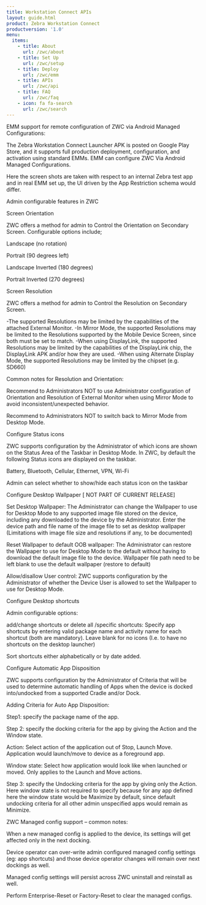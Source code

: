 ```yaml
---
title: Workstation Connect APIs
layout: guide.html
product: Zebra Workstation Connect
productversion: '1.0'
menu:
  items:
    - title: About
      url: /zwc/about
    - title: Set Up
      url: /zwc/setup
    - title: Deploy
      url: /zwc/emm
    - title: APIs
      url: /zwc/api
    - title: FAQ
      url: /zwc/faq
    - icon: fa fa-search
      url: /zwc/search
---
```


EMM support for remote configuration of ZWC via Android Managed Configurations: 

The Zebra Workstation Connect Launcher APK is posted on Google Play Store, and it supports full production deployment, configuration, and activation using standard EMMs. EMM can configure ZWC Via Android Managed Configurations. 

Here the screen shots are taken with respect to an internal Zebra test app and in real EMM set up, the UI driven by the App Restriction schema would differ. 

 

Admin configurable features in ZWC 

Screen Orientation 

ZWC offers a method for admin to Control the Orientation on Secondary Screen. Configurable options include; 

Landscape (no rotation) 

Portrait (90 degrees left) 

Landscape Inverted (180 degrees) 

Portrait Inverted (270 degrees) 

 

Screen Resolution 

ZWC offers a method for admin to Control the Resolution on Secondary Screen. 

-The supported Resolutions may be limited by the capabilities of the attached External Monitor. 
-In Mirror Mode, the supported Resolutions may be limited to the Resolutions supported by the Mobile Device Screen, since both must be set to match. 
-When using DisplayLink, the supported Resolutions may be limited by the capabilities of the DisplayLink chip, the DisplayLink APK and/or how they are used. 
-When using Alternate Display Mode, the supported Resolutions may be limited by the chipset (e.g. SD660) 

Common notes for Resolution and Orientation: 

Recommend to Administrators NOT to use Administrator configuration of Orientation and Resolution of External Monitor when using Mirror Mode to avoid inconsistent/unexpected behavior. 

Recommend to Administrators NOT to switch back to Mirror Mode from Desktop Mode. 

 

Configure Status icons 

ZWC supports configuration by the Administrator of which icons are shown on the Status Area of the Taskbar in Desktop Mode. In ZWC, by default the following Status icons are displayed on the taskbar. 

Battery, Bluetooth, Cellular, Ethernet, VPN, Wi-Fi 

Admin can select whether to show/hide each status icon on the taskbar 

 

Configure Desktop Wallpaper [ NOT PART OF CURRENT RELEASE] 

Set Desktop Wallpaper: The Administrator can change the Wallpaper to use for Desktop Mode to any supported image file stored on the device, including any downloaded to the device by the Administrator. Enter the device path and file name of the image file to set as desktop wallpaper (Limitations with image file size and resolutions if any, to be documented) 

Reset Wallpaper to default OOB wallpaper: The Administrator can restore the Wallpaper to use for Desktop Mode to the default without having to download the default image file to the device.  Wallpaper file path need to be left blank to use the default wallpaper (restore to default) 

Allow/disallow User control: ZWC supports configuration by the Administrator of whether the Device User is allowed to set the Wallpaper to use for Desktop Mode. 

 

 

 
Configure Desktop shortcuts 

Admin configurable options: 

add/change shortcuts or delete all /specific shortcuts:  Specify app shortcuts by entering valid package name and activity name for each shortcut (both are mandatory). Leave blank for no icons (I.e. to have no shortcuts on the desktop launcher) 

Sort shortcuts either alphabetically or by date added. 

 

 
 
Configure Automatic App Disposition  

ZWC supports configuration by the Administrator of Criteria that will be used to determine automatic handling of Apps when the device is docked into/undocked from a supported Cradle and/or Dock. 

 
 

 

 

 

Adding Criteria for Auto App Disposition: 

Step1: specify the package name of the app.  

Step 2: specify the docking criteria for the app by giving the Action and the Window state. 

Action: Select action of the application out of Stop, Launch Move. Application would launch/move to device as a foreground app. 

Window state: Select how application would look like when launched or moved. Only applies to the Launch and Move actions. 

 

Step 3: specify the Undocking criteria for the app by giving only the Action. Here window state is not required to specify because for any app defined here the window state would be Maximize by default, since default undocking criteria for all other admin unspecified apps would remain as Minimize. 

ZWC Managed config support – common notes: 

When a new managed config is applied to the device, its settings will get affected only in the next docking. 

Device operator can over-write admin configured managed config settings (eg: app shortcuts) and those device operator changes will remain over next dockings as well. 

Managed config settings will persist across ZWC uninstall and reinstall as well. 

Perform Enterprise-Reset or Factory-Reset to clear the managed configs. 